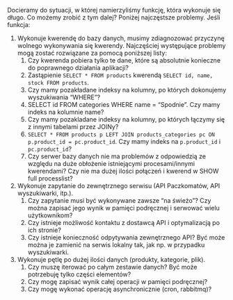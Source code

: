 Docieramy do sytuacji, w której namierzyliśmy funkcję, która wykonuje się długo. Co możemy zrobić z tym dalej? Poniżej
najczęstsze problemy. Jeśli funkcja:

1. Wykonuje kwerendę do bazy danych, musimy zdiagnozować przyczynę wolnego wykonywania się kwerendy. Najczęściej
   występujące problemy mogą zostać rozwiązane za pomocą poniższej listy:
    1. Czy kwerenda pobiera tylko te dane, które są absolutnie konieczne do poprawnego działania aplikacji?
    1. Zastąpienie `SELECT * FROM products` kwerendą `SELECT id, name, stock FROM products`.
    1. Czy mamy pozakładane indeksy na kolumny, po których dokonujemy wyszukiwania “WHERE”?
    1. SELECT id FROM categories WHERE name = “Spodnie”. Czy mamy indeks na kolumnie name?
    1. Czy mamy pozakladane indeksy na kolumny, po których łączymy się z innymi tabelami przez JOINy?
    1. `SELECT * FROM products p LEFT JOIN products_categories pc ON p.product_id = pc.product_id`. Czy mamy indeks na
       `p.product_id` i `pc.product_id`?
    1. Czy serwer bazy danych nie ma problemów z odpowiedzią ze względu na duże obłożenie istniejącymi procesami/innymi
       kwerendami? Czy nie ma dużej ilości połączeń i kwerend w SHOW full processlist?
1. Wykonuje zapytanie do zewnętrznego serwisu (API Paczkomatów, API wyszukiwarki, itp.).
   1. Czy zapytanie musi być wykonywane zawsze “na świeżo”? Czy można zapisać jego wynik w pamięci podręcznej i serwować
   wielu użytkownikom?
   1. Czy istnieje możliwość kontaktu z dostawcą API i optymalizacją po ich stronie?
   1. Czy istnieje konieczność odpytywania zewnętrznego API? Być może można je zamienić na serwis lokalny tak, jak np. w
   przypadku wyszukiwarki.
1. Wykonuje pętlę po dużej ilości danych (produkty, kategorie, plik).
   1. Czy muszę iterować po całym zestawie danych? Być może potrzebuję tylko części elementów?
   1. Czy mogę zapisać wynik całej operacji w pamięci podręcznej?
   1. Czy mogę wykonać operację asynchronicznie (cron, rabbitmq)?
